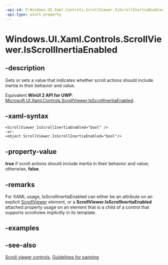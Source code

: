 ```yaml
---
-api-id: P:Windows.UI.Xaml.Controls.ScrollViewer.IsScrollInertiaEnabled
-api-type: winrt property
---
```


<!-- Property syntax
public bool IsScrollInertiaEnabled { get;  set; }
-->

# Windows.UI.Xaml.Controls.ScrollViewer.IsScrollInertiaEnabled

## -description
Gets or sets a value that indicates whether scroll actions should include inertia in their behavior and value.

Equivalent **WinUI 2 API for UWP**: [Microsoft.UI.Xaml.Controls.ScrollViewer.IsScrollInertiaEnabled](/windows/winui/api/microsoft.ui.xaml.controls.scrollviewer.isscrollinertiaenabled).

## -xaml-syntax
```xaml
<ScrollViewer IsScrollInertiaEnabled="bool" />
-or-
<object ScrollViewer.IsScrollInertiaEnabled="bool"/>
```


## -property-value
**true** if scroll actions should include inertia in their behavior and value; otherwise, **false**.

## -remarks
For XAML usage, IsScrollInertiaEnabled can either be an attribute on an explicit [ScrollViewer](scrollviewer.md) element, or a **ScrollViewer.IsScrollInertiaEnabled** attached property usage on an element that is a child of a control that supports scrollview implicitly in its template.
<!--May not work because there is no apparent templatebinding linkage in most of the generic templates.-->

## -examples

## -see-also

[Scroll viewer controls](/windows/uwp/design/controls-and-patterns/scroll-controls), [Guidelines for panning](/windows/uwp/design/input/guidelines-for-panning)
